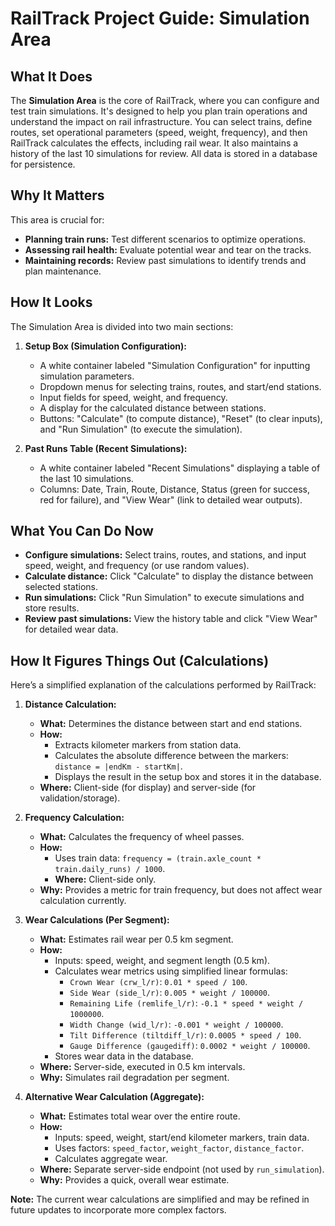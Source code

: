 # RailTrack Project Guide: Simulation Area

## What It Does

The **Simulation Area** is the core of RailTrack, where you can configure and test train simulations. It's designed to help you plan train operations and understand the impact on rail infrastructure. You can select trains, define routes, set operational parameters (speed, weight, frequency), and then RailTrack calculates the effects, including rail wear. It also maintains a history of the last 10 simulations for review. All data is stored in a database for persistence.

## Why It Matters

This area is crucial for:

* **Planning train runs:** Test different scenarios to optimize operations.
* **Assessing rail health:** Evaluate potential wear and tear on the tracks.
* **Maintaining records:** Review past simulations to identify trends and plan maintenance.

## How It Looks

The Simulation Area is divided into two main sections:

1.  **Setup Box (Simulation Configuration):**
    * A white container labeled "Simulation Configuration" for inputting simulation parameters.
    * Dropdown menus for selecting trains, routes, and start/end stations.
    * Input fields for speed, weight, and frequency.
    * A display for the calculated distance between stations.
    * Buttons: "Calculate" (to compute distance), "Reset" (to clear inputs), and "Run Simulation" (to execute the simulation).

2.  **Past Runs Table (Recent Simulations):**
    * A white container labeled "Recent Simulations" displaying a table of the last 10 simulations.
    * Columns: Date, Train, Route, Distance, Status (green for success, red for failure), and "View Wear" (link to detailed wear outputs).

## What You Can Do Now

* **Configure simulations:** Select trains, routes, and stations, and input speed, weight, and frequency (or use random values).
* **Calculate distance:** Click "Calculate" to display the distance between selected stations.
* **Run simulations:** Click "Run Simulation" to execute simulations and store results.
* **Review past simulations:** View the history table and click "View Wear" for detailed wear data.

## How It Figures Things Out (Calculations)

Here’s a simplified explanation of the calculations performed by RailTrack:

1.  **Distance Calculation:**
    * **What:** Determines the distance between start and end stations.
    * **How:**
        * Extracts kilometer markers from station data.
        * Calculates the absolute difference between the markers: `distance = |endKm - startKm|`.
        * Displays the result in the setup box and stores it in the database.
    * **Where:** Client-side (for display) and server-side (for validation/storage).

2.  **Frequency Calculation:**
    * **What:** Calculates the frequency of wheel passes.
    * **How:**
        * Uses train data: `frequency = (train.axle_count * train.daily_runs) / 1000`.
        * **Where:** Client-side only.
    * **Why:** Provides a metric for train frequency, but does not affect wear calculation currently.

3.  **Wear Calculations (Per Segment):**
    * **What:** Estimates rail wear per 0.5 km segment.
    * **How:**
        * Inputs: speed, weight, and segment length (0.5 km).
        * Calculates wear metrics using simplified linear formulas:
            * `Crown Wear (crw_l/r)`: `0.01 * speed / 100`.
            * `Side Wear (side_l/r)`: `0.005 * weight / 100000`.
            * `Remaining Life (remlife_l/r)`: `-0.1 * speed * weight / 1000000`.
            * `Width Change (wid_l/r)`: `-0.001 * weight / 100000`.
            * `Tilt Difference (tiltdiff_l/r)`: `0.0005 * speed / 100`.
            * `Gauge Difference (gaugediff)`: `0.0002 * weight / 100000`.
        * Stores wear data in the database.
    * **Where:** Server-side, executed in 0.5 km intervals.
    * **Why:** Simulates rail degradation per segment.

4.  **Alternative Wear Calculation (Aggregate):**
    * **What:** Estimates total wear over the entire route.
    * **How:**
        * Inputs: speed, weight, start/end kilometer markers, train data.
        * Uses factors: `speed_factor`, `weight_factor`, `distance_factor`.
        * Calculates aggregate wear.
    * **Where:** Separate server-side endpoint (not used by `run_simulation`).
    * **Why:** Provides a quick, overall wear estimate.

**Note:** The current wear calculations are simplified and may be refined in future updates to incorporate more complex factors.